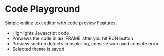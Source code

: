 # Code Playground
Simple online text editor with code preview
Features:
- Highlights Javascript code 
- Previews the code in an IFRAME after you hit RUN button 
- Preview section detects console.log, console.warn and console.error
- Selected theme is saved

